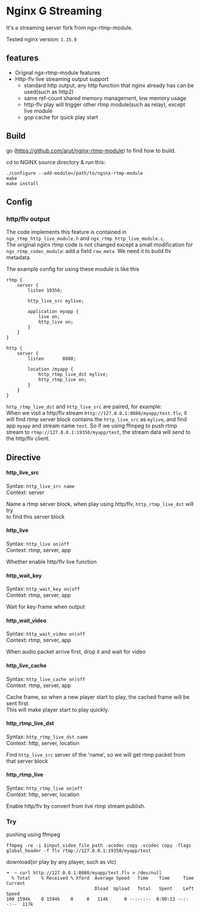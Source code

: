 # Nginx G Streaming

It's a streaming server fork from ngx-rtmp-module.

Tested nginx version: `1.15.8`   

## features
* Orignal ngx-rtmp-module features
* Http-flv live streaming output support
  * standard http output, any http function that nginx already has can be used(such as http2)
  * same ref-count shared memory management, low memory usage
  * http-flv play will trigger other rtmp module(such as relay), except live module
  * gop cache for quick play start

## Build

go (https://github.com/arut/nginx-rtmp-module) to find how to build.    
    
cd to NGINX source directory & run this:    
```
./configure --add-module=/path/to/nginx-rtmp-module
make
make install
```

## Config

### http/flv output

The code implements this feature is contained in `ngx_rtmp_http_live_module.h` and
`ngx_rtmp_http_live_module.c`.     
The original nginx rtmp code is not changed except a small modification for `ngx_rtmp_codec_module`: add a field `raw_meta`. We need it to build flv metadata.

The example config for using these module is like this
```
rtmp {
    server {
        listen 19350;

        http_live_src mylive;

        application myapp {
            live on; 
            http_live on; 
        }   
    }   
}

http {
    server {
        listen       8080;

        location /myapp {
            http_rtmp_live_dst mylive;
            http_rtmp_live on;
        }
    }
}
```

`http_rtmp_live_dst` and `http_live_src` are paired, for example:    
When we visit a http/flv stream `http://127.0.0.1:8080/myapp/test.flv`, it will find rtmp server block contains the `http_live_src` as `mylive`, and find app `myapp` and stream name `test`.
So if we using ffmpeg to push rtmp stream to `rtmp://127.0.0.1:19350/myapp/test`,  the stream data will send to the http/flv client.

## Directive

#### http_live_src
Syntax: `http_live_src name`    
Context: server    
    
Name a rtmp server block, when play using http/flv, `http_rtmp_live_dst` will try    
to find this server block

#### http_live
Syntax: `http_live on|off`    
Context: rtmp, server, app    
    
Whether enable http/flv live function

#### http_wait_key
Syntax: `http_wait_key on|off`    
Context: rtmp, server, app    
    
Wait for key-frame when output    

#### http_wait_video
Syntax: `http_wait_video on|off`    
Context: rtmp, server, app    
    
When audio packet arrive first, drop it and wait for video    

#### http_live_cache
Syntax: `http_live_cache on|off`    
Context: rtmp, server, app    
    
Cache frame, so when a new player start to play, the cached frame will be sent first.    
This will make player start to play quickly.    

#### http_rtmp_live_dst
Syntax: `http_rtmp_live_dst name`    
Context: http, server, location    
        
Find `http_live_src` server of the 'name', so we will get rtmp packet from that server block

#### http_rtmp_live
Syntax: `http_rtmp_live on|off`    
Context: http, server, location    
    
Enable http/flv by convert from live rtmp stream publish.    

### Try

pushing using ffmpeg

```
ffmpeg -re -i $input_video_file_path -acodec copy -vcodec copy -flags global_header -f flv rtmp://127.0.0.1:19350/myapp/test
```

download(or play by any player, such as vlc)

```
➜  ~ curl http://127.0.0.1:8080/myapp/test.flv > /dev/null
  % Total    % Received % Xferd  Average Speed   Time    Time     Time  Current
                                 Dload  Upload   Total   Spent    Left  Speed
100 1594k    0 1594k    0     0   114k      0 --:--:--  0:00:13 --:--:--  117k
```
